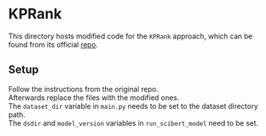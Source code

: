 # KPRank

This directory hosts modified code for the `KPRank` approach, which can be found from its official [repo](https://github.com/PatelKrutarth/KPRank).

## Setup
Follow the instructions from the original repo.  
Afterwards replace the files with the modified ones.  
The `dataset_dir` variable in `main.py` needs to be set to the dataset directory path.  
The `dsdir` and `model_version` variables in `run_scibert_model` need to be set.  
